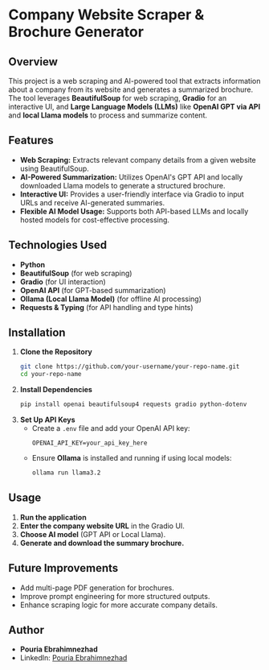 # Company Website Scraper & Brochure Generator



## Overview
This project is a web scraping and AI-powered tool that extracts information about a company from its website and generates a summarized brochure. The tool leverages **BeautifulSoup** for web scraping, **Gradio** for an interactive UI, and **Large Language Models (LLMs)** like **OpenAI GPT via API** and **local Llama models** to process and summarize content.

## Features
- **Web Scraping:** Extracts relevant company details from a given website using BeautifulSoup.
- **AI-Powered Summarization:** Utilizes OpenAI's GPT API and locally downloaded Llama models to generate a structured brochure.
- **Interactive UI:** Provides a user-friendly interface via Gradio to input URLs and receive AI-generated summaries.
- **Flexible AI Model Usage:** Supports both API-based LLMs and locally hosted models for cost-effective processing.

## Technologies Used
- **Python**
- **BeautifulSoup** (for web scraping)
- **Gradio** (for UI interaction)
- **OpenAI API** (for GPT-based summarization)
- **Ollama (Local Llama Model)** (for offline AI processing)
- **Requests & Typing** (for API handling and type hints)

## Installation
1. **Clone the Repository**
   ```bash
   git clone https://github.com/your-username/your-repo-name.git
   cd your-repo-name
   ```
2. **Install Dependencies**
   ```bash
   pip install openai beautifulsoup4 requests gradio python-dotenv
   ```
3. **Set Up API Keys**
   - Create a `.env` file and add your OpenAI API key:
     ```plaintext
     OPENAI_API_KEY=your_api_key_here
     ```
   - Ensure **Ollama** is installed and running if using local models:
     ```bash
     ollama run llama3.2
     ```

## Usage
1. **Run the application**
2. **Enter the company website URL** in the Gradio UI.
3. **Choose AI model** (GPT API or Local Llama).
4. **Generate and download the summary brochure.**

## Future Improvements
- Add multi-page PDF generation for brochures.
- Improve prompt engineering for more structured outputs.
- Enhance scraping logic for more accurate company details.

## Author
- **Pouria Ebrahimnezhad**
- LinkedIn: [Pouria Ebrahimnezhad](https://www.linkedin.com/in/pouria-ebram/)


